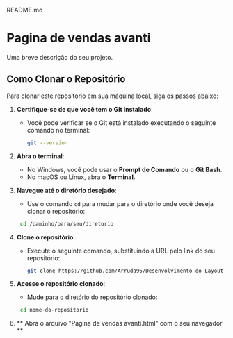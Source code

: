 

README.md


# Pagina de vendas avanti #

Uma breve descrição do seu projeto.

## Como Clonar o Repositório

Para clonar este repositório em sua máquina local, siga os passos abaixo:

1. **Certifique-se de que você tem o Git instalado**:
   - Você pode verificar se o Git está instalado executando o seguinte comando no terminal:
     ```bash
     git --version
     ```

2. **Abra o terminal**:
   - No Windows, você pode usar o **Prompt de Comando** ou o **Git Bash**.
   - No macOS ou Linux, abra o **Terminal**.

3. **Navegue até o diretório desejado**:
   - Use o comando `cd` para mudar para o diretório onde você deseja clonar o repositório:
    ``` bash
     cd /caminho/para/seu/diretorio
     ```

4. **Clone o repositório**:
   - Execute o seguinte comando, substituindo a URL pelo link do seu repositório:
     ```bash
     git clone https://github.com/Arruda95/Desenvolvimento-do-Layout-Avanti.git
     ```

5. **Acesse o repositório clonado**:
   - Mude para o diretório do repositório clonado:
    ``` bash
     cd nome-do-repositorio
     ```

6. ** Abra o arquivo "Pagina de vendas avanti.html" com o seu navegador **








